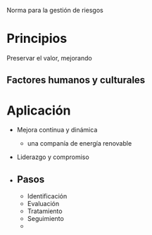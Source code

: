 Norma para la gestión de riesgos
# Principios
Preservar el valor, mejorando

## Factores humanos y culturales

# Aplicación
- Mejora continua y dinámica
	- una companía de energía renovable

- Liderazgo y compromiso
- ## Pasos
	- Identificación
	- Evaluación
	- Tratamiento
	- Seguimiento
	- 